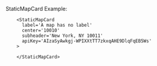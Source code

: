 StaticMapCard Example:

```example
    <StaticMapCard
      label='A map has no label'
      center='10010'
      subheader='New York, NY 10011'
      apiKey='AIzaSyAwkgj-WPIXXtTT7zkxqAHE9DlqFqEB5Ws'
    >

    </StaticMapCard>
```
